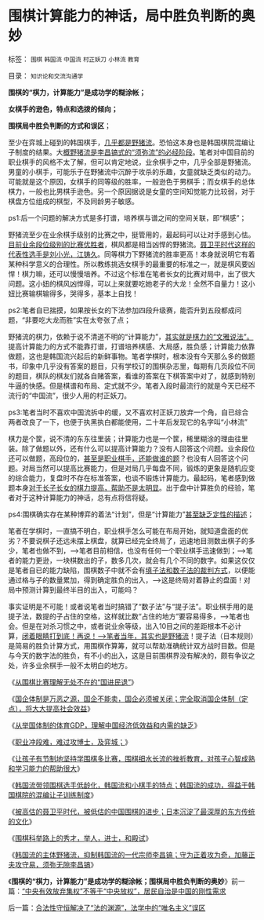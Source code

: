 # 围棋计算能力的神话，局中胜负判断的奥妙

标签： `围棋` `韩国流` `中国流` `村正妖刀` `小林流` `教育` 

目录： `知识论和交流沟通学`

**围棋的“棋力，计算能力”是成功学的糊涂帐；**

**女棋手的逊色，特点和选拨的倾向；**

**围棋局中胜负判断的方式和误区**；

至少在弈城上碰到的韩国棋手，[几乎都是野猪流](../../../2013/10/8/韩国流带领围棋选手低龄化,得益于韩国棋院的混编让子训练制度.md)。恐怕这本身也是韩国棋院混编让子制度的结果。大[概野猪流是李昌镐式的“须弥流”的必经阶段](../../../2013/10/11/韩国首倡野猪流，李昌镐及围棋无心的求道.md)。笔者对中国目前的职业棋手的风格不太了解，但可以肯定地说，业余棋手之中，几乎全部是野猪流。男童的小棋手，可能乐于在野猪流中沉醉于攻杀的乐趣，女童就缺乏类似的动力。可能就是这个原因，女棋手的同等级的胜率，一般逊色于男棋手；而女棋手的总体棋力，一般也比男棋手逊色。另一个原因据说是女童的空间知觉能力比较弱，对于棋盘方位组成的棋型，不及同龄男子敏感。

ps1:后一个问题的解决方式是多打谱，培养棋与谱之间的空间关联，即“棋感”；

野猪流至少在业余棋手级别的比赛之中，挺管用的，最起码可以让对手感到心怯。[目前业余段位级别的比赛优胜者](../../../2013/10/10/围棋科举的秀才，举人，进士，和殿试.md)，棋风都是相当凶悍的野猪流。[聂卫平时代这样的代表性选手是刘小光，江铸久](../../../2013/10/9/被高估的聂卫平时代，中国围棋被低估的进步.md)。同等棋力下野猪流的胜率更高！本身就说明它有着某种科学意义的合理性。所以教练挑选女棋手的最重要的标准之一，就是棋风要凶悍！棋力嘛，还可以慢慢培养。不过这个标准在笔者长女的比赛对局中，出了很大问题。这小妞的棋风凶悍得，可以上来就要吃她老子的大龙！全然不自量力！这小妞比赛输棋输得多，哭得多，基本上自找！

ps2:笔者自已揣摸，如果按长女的下法参加四段升级赛，能否升到五段都成问题，“非要吃大龙而胜”实在太夸张了点；

野猪流的棋力，依赖于说不清道不明的“计算能力”，[其实就是棋力的“文雅说法”。](../../../2010/7/5/艺术明星足球与中国的艺术明星战争和政治.md)提高计算能力的方式不能靠打谱，打谱培养棋感、大局感，胜负感；计算能力依靠做题，这也是韩国流兴起后的新鲜事物。笔者学棋时，根本没有今天那么多的做题书，印象中几乎没有答案的题目，只有学校订的围棋杂志里，每期有几页段位不同的题目，棋队的棋友们就各自赌答案，看谁的答案在下棋答案中对了，就感到特别牛逼的快感。但是棋谱和布局、定式就不少。笔者入段时最流行的就是今天已经不流行的“中国流”，很少人用的村正妖刀。

ps3:笔者当时不喜欢中国流拆中的缓，又不喜欢村正妖刀放弃一个角，自已综合两者改良了一下，也便于执黑执白都能使用，二十年后发现它的名字叫“小林流”

棋力是个筐，说不清的东东往里装；计算能力也是一个筐，稀里糊涂的理由往里装。除了做题以外，还有什么可以提高计算能力？没有人回答这个问题。业余段位还可以做题，高段位的，[甚至是职业棋手，还能做谁的题](../../../2013/10/6/职业冲段难，难过攻博士，兼谈弈城.md)？也没有人回答这个问题。对局当然可以提高比赛能力，但是对局几乎每盘不同，锻炼的更象是随机应变的综合能力，复盘时不存在标准答案，也谈不锻炼计算能力。最起码，笔者感到做题本身[对于长子长女的棋力提高，帮助不是太明显](../../../2013/10/7/学围棋细水长流的挫折教育，提高孩子心智的成熟和学习能力.md)。出于盘中计算胜负的经验，笔者对于这种计算能力的神话，总有点将信将疑。

ps4:围棋确实存在某种博弈的着法“计划”，但是“计算能力”[甚至缺乏定性的描述](../../../2010/6/24/中国哲学家泛滥成灾的原因.md)；

笔者在学棋时，一直搞不明白，职业棋手怎么可能在布局开始，就知道盘面的优劣？不要说棋子还远未摆上棋盘，就算已经完全终局了，迅速地目测数出棋子的多少，笔者也做不到，——>笔者目前相信，也没有任何一个职业棋手迅速做到；——>笔者的能力更逊，一块棋数出的子，数多几次，就会有几个不同的数字。如果这仅仅是笔者自已的能力缺陷，围棋数子中就不会有[填子法和数子法的裁判方式](../../../2013/4/30/从围棋比赛理解无处不在的“国进民退”.md)，以便能通过格与子的数量累加，得到确定胜负的出入，——>这是终局对着静止的盘面！对局中预测计算到最终半目的出入，可能吗？

事实证明是不可能！或者说笔者当时搞错了“数子法”与“提子法”。职业棋手用的是提子法，数提的子占住的空格，这样就比数“占住的地方”要容易得多，——>笔者也会。但是在对杀习惯之中，或者说业余等级，出入10目之间的差距根本不必计算，[闭着眼睛打到底！再说！——>笔者当年，其实也是野猪流](../../../2009/12/15/好战必亡，忘战必危.md)！提子法（日本规则）是简易的胜负计算方式，用围棋作算筹，就可以帮助准确统计双方战时目数。但是与今天的数字法的胜负，有不小的出入，这是目前围棋界没有解决的，颇有争议之处，许多业余棋手一般不太明白的地方。

《[从围棋比赛理解无处不在的“国进民退”](../../../2013/4/30/从围棋比赛理解无处不在的“国进民退”.md)》

《[国企体制是万恶之源，国企不能卖，国企必须被关闭；完全取消国企体制（定点），将大大提高社会效益](../../../2013/4/30/“有志者事竞成”“爱拼才会赢”是成功学的表述.md)》

《[从举国体制的体育GDP，理解中国经济低效益和内需的缺乏](../../../2013/4/30/从举国体制的体育GDP，理解中国经济低效益和内需的缺乏.md)》

《[职业冲段难，难过攻博士，及弈城；](../../../2013/10/6/职业冲段难，难过攻博士，兼谈弈城.md)》

《[让孩子有节制地坚持学围棋多比赛，围棋细水长流的挫折教育，对孩子心智成熟和学习能力的帮助很大](../../../2013/10/7/学围棋细水长流的挫折教育，提高孩子心智的成熟和学习能力.md)》

《[韩国流带领围棋选手低龄化，韩国流和小棋手的特点；韩国流的成功，得益于韩国棋院的混编让子训练制度](../../../2013/10/8/韩国流带领围棋选手低龄化,得益于韩国棋院的混编让子训练制度.md)》

《[被高估的聂卫平时代，被低估的中国围棋的进步；日本沉淀了最深厚的东方传统的文化](../../../2013/10/9/被高估的聂卫平时代，中国围棋被低估的进步.md)》

《[围棋科举路上的秀才，举人，进士，和殿试](../../../2013/10/10/围棋科举的秀才，举人，进士，和殿试.md)》

《[韩国流的主体野猪流，抑制韩国流的一代宗师李昌镐；守为正着攻为奇，加藤正夫攻守易，须弥无隙李昌镐](../../../2013/10/11/韩国首倡野猪流，李昌镐及围棋无心的求道.md)》

《**围棋的“棋力，计算能力”是成功学的糊涂帐；围棋局中胜负判断的奥妙**》前一篇：[“中央有效放弃集权”不等于“中央放权”，居民自治是中国的刚性需求](../../../2013/10/11/“中央有效放弃集权”不等于“中央放权”，居民自治是中国的刚性需求.md)

后一篇：[合法性守恒解决了“法的渊源”，法学中的“唯名主义”误区](../../../2013/10/12/合法性守恒解决了“法的渊源”，法学中的“唯名主义”误区.md)